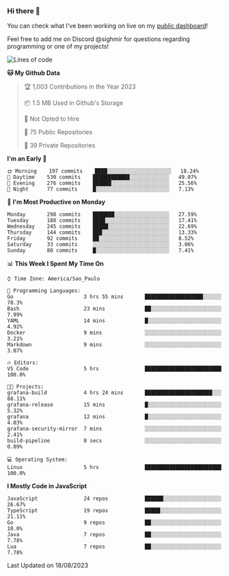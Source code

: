 ### Hi there 👋

<!--
**guicaulada/guicaulada** is a ✨ _special_ ✨ repository because its `README.md` (this file) appears on your GitHub profile.

Here are some ideas to get you started:

- 🔭 I’m currently working on ...
- 🌱 I’m currently learning ...
- 👯 I’m looking to collaborate on ...
- 🤔 I’m looking for help with ...
- 💬 Ask me about ...
- 📫 How to reach me: ...
- 😄 Pronouns: ...
- ⚡ Fun fact: ...
-->

You can check what I've been working on live on my [public dashboard](https://guicaulada.grafana.net/public-dashboards/7b7f644500ec4e6cb5d7a4e7b5ed0dab)!

Feel free to add me on Discord @sighmir for questions regarding programming or one of my projects!

<!--START_SECTION:waka-->
![Lines of code](https://img.shields.io/badge/From%20Hello%20World%20I%27ve%20Written-12.2%20million%20lines%20of%20code-blue)

**🐱 My Github Data** 

> 🏆 1,003 Contributions in the Year 2023
 > 
> 📦 1.5 MB Used in Github's Storage 
 > 
> 🚫 Not Opted to Hire
 > 
> 📜 75 Public Repositories 
 > 
> 🔑 39 Private Repositories  
 > 
**I'm an Early 🐤** 

```text
🌞 Morning    197 commits    ████░░░░░░░░░░░░░░░░░░░░░   18.24% 
🌆 Daytime    530 commits    ████████████░░░░░░░░░░░░░   49.07% 
🌃 Evening    276 commits    ██████░░░░░░░░░░░░░░░░░░░   25.56% 
🌙 Night      77 commits     █░░░░░░░░░░░░░░░░░░░░░░░░   7.13%

```
📅 **I'm Most Productive on Monday** 

```text
Monday       298 commits    ███████░░░░░░░░░░░░░░░░░░   27.59% 
Tuesday      188 commits    ████░░░░░░░░░░░░░░░░░░░░░   17.41% 
Wednesday    245 commits    █████░░░░░░░░░░░░░░░░░░░░   22.69% 
Thursday     144 commits    ███░░░░░░░░░░░░░░░░░░░░░░   13.33% 
Friday       92 commits     ██░░░░░░░░░░░░░░░░░░░░░░░   8.52% 
Saturday     33 commits     ░░░░░░░░░░░░░░░░░░░░░░░░░   3.06% 
Sunday       80 commits     █░░░░░░░░░░░░░░░░░░░░░░░░   7.41%

```


📊 **This Week I Spent My Time On** 

```text
⌚︎ Time Zone: America/Sao_Paulo

💬 Programming Languages: 
Go                       3 hrs 55 mins       ███████████████████░░░░░░   78.3% 
Bash                     23 mins             ██░░░░░░░░░░░░░░░░░░░░░░░   7.99% 
YAML                     14 mins             █░░░░░░░░░░░░░░░░░░░░░░░░   4.92% 
Docker                   9 mins              ░░░░░░░░░░░░░░░░░░░░░░░░░   3.21% 
Markdown                 9 mins              ░░░░░░░░░░░░░░░░░░░░░░░░░   3.07%

🔥 Editors: 
VS Code                  5 hrs               █████████████████████████   100.0%

🐱‍💻 Projects: 
grafana-build            4 hrs 24 mins       ██████████████████████░░░   88.11% 
grafana-release          15 mins             █░░░░░░░░░░░░░░░░░░░░░░░░   5.32% 
grafana                  12 mins             █░░░░░░░░░░░░░░░░░░░░░░░░   4.03% 
grafana-security-mirror  7 mins              ░░░░░░░░░░░░░░░░░░░░░░░░░   2.41% 
build-pipeline           0 secs              ░░░░░░░░░░░░░░░░░░░░░░░░░   0.09%

💻 Operating System: 
Linux                    5 hrs               █████████████████████████   100.0%

```

**I Mostly Code in JavaScript** 

```text
JavaScript               24 repos            ██████░░░░░░░░░░░░░░░░░░░   26.67% 
TypeScript               19 repos            █████░░░░░░░░░░░░░░░░░░░░   21.11% 
Go                       9 repos             ██░░░░░░░░░░░░░░░░░░░░░░░   10.0% 
Java                     7 repos             ██░░░░░░░░░░░░░░░░░░░░░░░   7.78% 
Lua                      7 repos             ██░░░░░░░░░░░░░░░░░░░░░░░   7.78%

```



 Last Updated on 18/08/2023
<!--END_SECTION:waka-->
